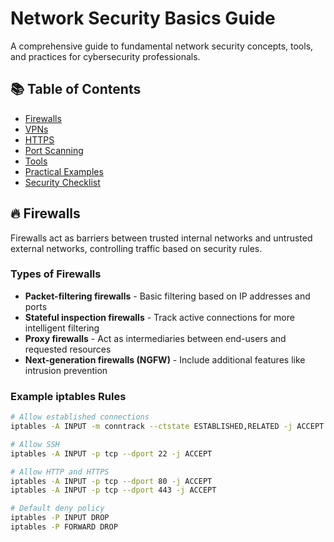 # Network Security Basics Guide

A comprehensive guide to fundamental network security concepts, tools, and practices for cybersecurity professionals.

## 📚 Table of Contents

- [Firewalls](#firewalls)
- [VPNs](#vpns)
- [HTTPS](#https)
- [Port Scanning](#port-scanning)
- [Tools](#tools)
- [Practical Examples](#practical-examples)
- [Security Checklist](#security-checklist)

## 🔥 Firewalls

Firewalls act as barriers between trusted internal networks and untrusted external networks, controlling traffic based on security rules.

### Types of Firewalls

- **Packet-filtering firewalls** - Basic filtering based on IP addresses and ports
- **Stateful inspection firewalls** - Track active connections for more intelligent filtering
- **Proxy firewalls** - Act as intermediaries between end-users and requested resources
- **Next-generation firewalls (NGFW)** - Include additional features like intrusion prevention

### Example iptables Rules

```bash
# Allow established connections
iptables -A INPUT -m conntrack --ctstate ESTABLISHED,RELATED -j ACCEPT

# Allow SSH
iptables -A INPUT -p tcp --dport 22 -j ACCEPT

# Allow HTTP and HTTPS
iptables -A INPUT -p tcp --dport 80 -j ACCEPT
iptables -A INPUT -p tcp --dport 443 -j ACCEPT

# Default deny policy
iptables -P INPUT DROP
iptables -P FORWARD DROP
```
